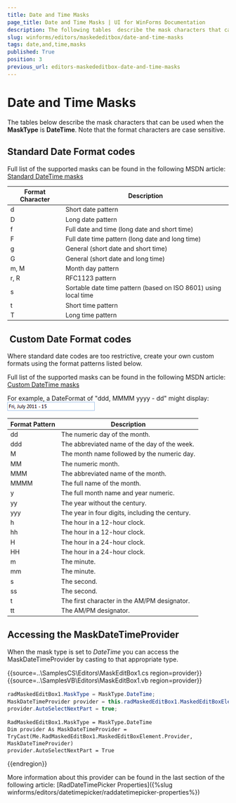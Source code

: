 ```yaml
---
title: Date and Time Masks
page_title: Date and Time Masks | UI for WinForms Documentation
description: The following tables  describe the mask characters that can be used when the MaskType is DateTime. Note that the format characters are case sensitive.
slug: winforms/editors/maskededitbox/date-and-time-masks
tags: date,and,time,masks
published: True
position: 3
previous_url: editors-maskededitbox-date-and-time-masks
---
```


# Date and Time Masks
 
The tables below describe the mask characters that can be used when the __MaskType__ is __DateTime__. Note that the format characters are case sensitive.
      

## Standard Date Format codes

Full list of the supported masks can be found in the following MSDN article: [Standard DateTime masks](http://msdn.microsoft.com/en-us/library/az4se3k1(v=VS.71).aspx)

 
| __Format Character__ | __Description__ |
|----|----|
|d|Short date pattern|
|D|Long date pattern|
|f|Full date and time (long date and short time)|
|F|Full date time pattern (long date and long time)|
|g|General (short date and short time)|
|G|General (short date and long time)|
|m, M|Month day pattern|
|r, R|RFC1123 pattern|
|s|Sortable date time pattern (based on ISO 8601) using local time|
|t|Short time pattern|
|T|Long time pattern|

##  Custom Date Format codes

Where standard date codes are too restrictive, create your own custom formats using the format patterns listed below.
        

Full list of the supported masks can be found in the following MSDN article: [Custom DateTime masks](http://msdn.microsoft.com/en-us/library/8kb3ddd4(v=vs.71).aspx)

For example, a DateFormat of "ddd, MMMM yyyy - dd" might display:![editors-maskededitbox-date-and-time-masks 001](images/editors-maskededitbox-date-and-time-masks001.png)
 

| __Format Pattern__ | __Description__ |
|----|----|
|dd|The numeric day of the month.|
|ddd|The abbreviated name of the day of the week.|
|M|The month name followed by the numeric day.|
|MM|The numeric month.|
|MMM|The abbreviated name of the month.|
|MMMM|The full name of the month.|
|y|The full month name and year numeric.|
|yy|The year without the century.|
|yyy|The year in four digits, including the century.|
|h|The hour in a 12-hour clock.|
|hh|The hour in a 12-hour clock.|
|H|The hour in a 24-hour clock.|
|HH|The hour in a 24-hour clock.|
|m|The minute.|
|mm|The minute.|
|s|The second.|
|ss|The second.|
|t|The first character in the AM/PM designator.|
|tt|The AM/PM designator.|

## Accessing the MaskDateTimeProvider

When the mask type is set to *DateTime* you can access the MaskDateTimeProvider by casting to that appropriate type. 

{{source=..\SamplesCS\Editors\MaskEditBox1.cs region=provider}} 
{{source=..\SamplesVB\Editors\MaskEditBox1.vb region=provider}} 

````C#
radMaskedEditBox1.MaskType = MaskType.DateTime;
MaskDateTimeProvider provider = this.radMaskedEditBox1.MaskedEditBoxElement.Provider as MaskDateTimeProvider;
provider.AutoSelectNextPart = true;

````
````VB.NET
RadMaskedEditBox1.MaskType = MaskType.DateTime
Dim provider As MaskDateTimeProvider = TryCast(Me.RadMaskedEditBox1.MaskedEditBoxElement.Provider, MaskDateTimeProvider)
provider.AutoSelectNextPart = True

````

{{endregion}} 
 
More information about this provider can be found in the last section of the following article: [RadDateTimePicker Properties]({%slug winforms/editors/datetimepicker/raddatetimepicker-properties%})
